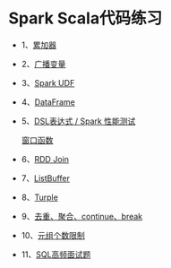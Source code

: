 # Spark Scala代码练习
- 1、[累加器](./src/main/java/Accumulator.scala)
- 2、[广播变量](./src/main/java/BroadCast.scala)
- 3、[Spark UDF](./src/main/java/UDF.scala)
- 4、[DataFrame](./src/main/java/DataFrame.scala)
- 5、[DSL表达式 / Spark 性能测试](./src/main/java/DSL.scala)
    
  [窗口函数](./src/main/java/Windows.scala)
- 6、[RDD Join](./src/main/java/RddJoin.scala)
- 7、[ListBuffer](./src/main/java/ListTest.scala)
- 8、[Turple](./src/main/java/Turple.scala)
- 9、[去重、聚合、continue、break](./src/main/java/DistinctAndReduce.scala)
- 10、[元组个数限制](./src/main/java/Turple.scala)
- 11、[SQL高频面试题](./src/main/java/SQLTop)
